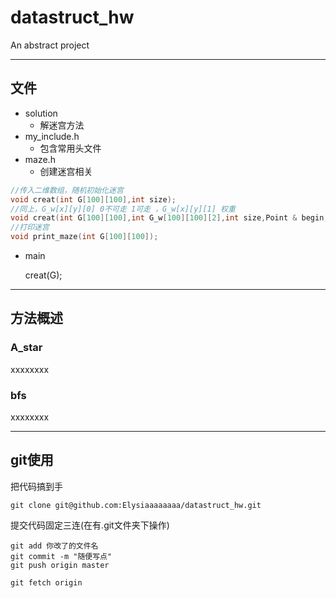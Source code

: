# datastruct_hw
An abstract project

---
## 文件
- solution
  - 解迷宫方法
- my_include.h
  - 包含常用头文件
- maze.h
  - 创建迷宫相关
```c++
//传入二维数组，随机初始化迷宫 
void creat(int G[100][100],int size);
//同上，G_w[x][y][0] 0不可走 1可走 ，G_w[x][y][1] 权重
void creat(int G[100][100],int G_w[100][100][2],int size,Point & begin,Point & end);
//打印迷宫
void print_maze(int G[100][100]);
```
        
- main


    creat(G);
---
## 方法概述
### A_star
xxxxxxxx
### bfs
xxxxxxxx

---
## git使用

把代码搞到手
```
git clone git@github.com:Elysiaaaaaaaa/datastruct_hw.git
```


提交代码固定三连(在有.git文件夹下操作)
```
git add 你改了的文件名
git commit -m "随便写点"
git push origin master
```


```
git fetch origin
```